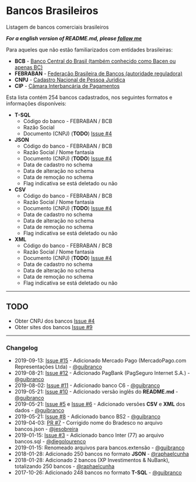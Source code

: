 # Bancos Brasileiros

Listagem de bancos comerciais brasileiros

***For a english version of README.md, please [follow me](https://github.com/guibranco/BancosBrasileiros/blob/master/README.en.md)***

Para aqueles que não estão familiarizados com entidades brasileiras:

- **BCB** - [Banco Central do Brasil (também conhecido como Bacen ou apenas BC)](https://www.bcb.gov.br/)
- **FEBRABAN** - [Federação Brasileira de Bancos (autoridade reguladora)](https://portal.febraban.org.br)
- **CNPJ** - [Cadastro Nacional de Pessoa Juridica](http://receita.economia.gov.br/orientacao/tributaria/cadastros/consultas-cnpj)
- **CIP** - [Câmara Interbancária de Pagamentos](https://www.cip-bancos.org.br)

Esta lista contém 254 bancos cadastrados, nos seguintes formatos e informações disponíveis:

- **T-SQL**
  - Código do banco - FEBRABAN / BCB
  - Razão Social
  - Documento (CNPJ) (**TODO**) [Issue #4](https://github.com/guibranco/BancosBrasileiros/issues/4)
- **JSON**
  - Código do banco - FEBRABAN / BCB
  - Razão Social / Nome fantasia
  - Documento (CNPJ) (**TODO**) [Issue #4](https://github.com/guibranco/BancosBrasileiros/issues/4)
  - Data de cadastro no schema
  - Data de alteração no schema
  - Data de remoção no schema
  - Flag indicativa se está deletado ou não
- **CSV**
  - Código do banco - FEBRABAN / BCB
  - Razão Social / Nome fantasia
  - Documento (CNPJ) (**TODO**) [Issue #4](https://github.com/guibranco/BancosBrasileiros/issues/4)
  - Data de cadastro no schema
  - Data de alteração no schema
  - Data de remoção no schema
  - Flag indicativa se está deletado ou não
- **XML**
  - Código do banco - FEBRABAN / BCB
  - Razão Social / Nome fantasia
  - Documento (CNPJ) (**TODO**) [Issue #4](https://github.com/guibranco/BancosBrasileiros/issues/4)
  - Data de cadastro no schema
  - Data de alteração no schema
  - Data de remoção no schema
  - Flag indicativa se está deletado ou não

---

## TODO

- Obter CNPJ dos bancos [Issue #4](https://github.com/guibranco/BancosBrasileiros/issues/4)
- Obter sites dos bancos [Issue #9](https://github.com/guibranco/BancosBrasileiros/issues/9)

---

### Changelog

- 2019-09-13: [Issue #15](https://github.com/guibranco/BancosBrasileiros/issues/15) - Adicionado Mercado Pago (MercadoPago.com Representações Ltda) - [@guibranco](https://github.com/guibranco)
- 2019-08-21: [Issue #12](https://github.com/guibranco/BancosBrasileiros/issues/12) - Adicionado PagBank (PagSeguro Internet S.A.) - [@guibranco](https://github.com/guibranco)
- 2019-08-02: [Issue #11](https://github.com/guibranco/BancosBrasileiros/issues/11) - Adicionado banco C6 - [@guibranco](https://github.com/guibranco)
- 2019-05-21: [Issue #10](https://github.com/guibranco/BancosBrasileiros/issues/10) - Adicionado versão inglês do **README.md** - [@guibranco](https://github.com/guibranco)
- 2019-05-21: [Issue #5](https://github.com/guibranco/BancosBrasileiros/issues/5) e [Issue #6](https://github.com/guibranco/BancosBrasileiros/issues/6) - Adicionado versões **CSV** e **XML** dos dados - [@guibranco](https://github.com/guibranco)
- 2019-05-21: [Issue #8](https://github.com/guibranco/BancosBrasileiros/issues/8) - Adicionado banco BS2 - [@guibranco](https://github.com/guibranco)
- 2019-04-03: [PR #7](https://github.com/guibranco/BancosBrasileiros/pull/7) - Corrigido nome do Bradesco no arquivo bancos.json - [@jesobreira](https://github.com/jesobreira)
- 2019-01-15: [Issue #3](https://github.com/guibranco/BancosBrasileiros/issues/3) - Adicionado banco Inter (77) ao arquivo bancos.sql - [@diegolourenco](https://github.com/DiegoLourenco)
- 2019-01-15: Renomeado arquivos para bancos.extensão - [@guibranco](https://github.com/guibranco)
- 2018-01-28: Adicionado 250 bancos no formato **JSON** - [@raphaelcunha](https://github.com/raphaelcunha)
- 2018-01-28: Adicionado 2 bancos (XP Investimentos & NuBank), totalizando 250 bancos - [@raphaelcunha](https://github.com/raphaelcunha)
- 2017-10-26: Adicionado 248 bancos no formato **T-SQL** - [@guibranco](https://github.com/guibranco)
